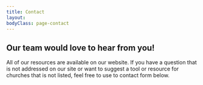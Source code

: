 ```yaml
---
title: Contact
layout: 
bodyClass: page-contact
---
```


## Our team would love to hear from you!

All of our resources are available on our website. If you have a question that is not addressed on our site or want to suggest a tool or resource for churches that is not listed, feel free to use to contact form below.

